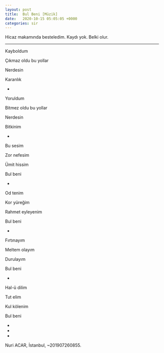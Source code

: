 ```yaml
---
layout: post
title:  Bul Beni [Müzik]
date:   2020-10-15 05:05:05 +0000
categories: sir
---
```


Hicaz makamında besteledim. Kaydı yok. Belki olur.

---

Kayboldum

Çıkmaz oldu bu yollar

Nerdesin

Karanlık

+

Yoruldum

Bitmez oldu bu yollar

Nerdesin

Bitkinim

+

Bu sesim

Zor nefesim

Ümit hissim

Bul beni

+

Od tenim

Kor yüreğim

Rahmet eyleyenim

Bul beni

+

Fırtınayım

Meltem olayım

Durulayım

Bul beni

+

Hal-ü dilim

Tut elim

Kul kölenim

Bul beni

+
+
+

Nuri ACAR, İstanbul, ~201907260855.
